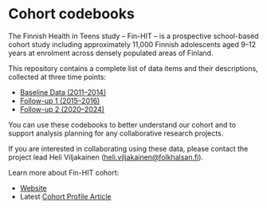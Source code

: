 # Cohort codebooks
The Finnish Health in Teens study – Fin-HIT – is a prospective school-based cohort study including approximately 11,000 Finnish adolescents aged 9–12 years at enrolment across densely populated areas of Finland.

This repository contains a complete list of data items and their descriptions, collected at three time points:
- [Baseline Data (2011–2014)](./baseline_data.xlsx)
- [Follow-up 1 (2015–2016)](./followup1_data.xlsx)
- [Follow-up 2 (2020–2024)](./followup2_data.xlsx)

You can use these codebooks to better understand our cohort and to support analysis planning for any collaborative research projects.

If you are interested in collaborating using these data, please contact the project lead Heli Viljakainen (heli.viljakainen@folkhalsan.fi).

Learn more about Fin-HIT cohort: 
- [Website](https://research.folkhalsan.fi/public-health/fin-hit)
- Latest [Cohort Profile Article](https://academic.oup.com/ije/article/54/2/dyaf025/8094764)

